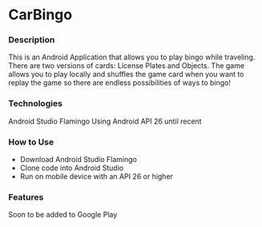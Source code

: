 # CarBingo

### Description
This is an Android Application that allows you to play bingo while traveling. There are two versions of cards: License Plates and Objects. 
The game allows you to play locally and shuffles the game card when you want to replay the game so there are endless possibilities of ways to bingo!


### Technologies
Android Studio Flamingo
Using Android API 26 until recent


### How to Use
* Download Android Studio Flamingo
* Clone code into Android Studio
* Run on mobile device with an API 26 or higher


### Features
Soon to be added to Google Play

